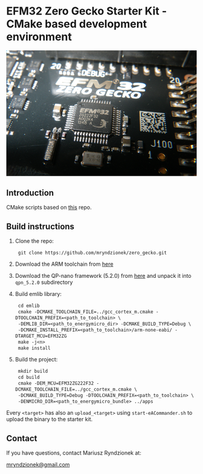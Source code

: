 EFM32 Zero Gecko Starter Kit - CMake based development environment
==================================================================

![kit](images/kit.png?raw=true "Kit EFM32ZG_STK3200")

Introduction
------------

CMake scripts based on [this](https://github.com/alatarum/cmake-emlib) repo.

Build instructions
------------------

1. Clone the repo:

		git clone https://github.com/mryndzionek/zero_gecko.git

2. Download the ARM toolchain from [here](https://launchpad.net/gcc-arm-embedded/4.7/4.7-2012-q4-major)

3. Download the QP-nano framework (5.2.0) from [here](http://sourceforge.net/projects/qpc/files/QP-nano/5.2.0/) and unpack it into `qpn_5.2.0` subdirectory

4. Build emlib library:

		cd emlib
		cmake -DCMAKE_TOOLCHAIN_FILE=../gcc_cortex_m.cmake -DTOOLCHAIN_PREFIX=<path_to_toolchain> \
		-DEMLIB_DIR=<path_to_energymicro_dir> -DCMAKE_BUILD_TYPE=Debug \
		-DCMAKE_INSTALL_PREFIX=<path_to_toolchain>/arm-none-eabi/ -DTARGET_MCU=EFM32ZG
		make -j<n>
		make install

5. Build the project:

		mkdir build
		cd build
		cmake -DEM_MCU=EFM32ZG222F32 -DCMAKE_TOOLCHAIN_FILE=../gcc_cortex_m.cmake \
		-DCMAKE_BUILD_TYPE=Debug -DTOOLCHAIN_PREFIX=<path_to_toolchain> \
		-DENMICRO_DIR=<path_to_energymicro_bundle> ../apps

Every `<target>` has also an `upload_<target>` using `start-eACommander.sh` to upload the binary to the starter kit.

Contact
-------
If you have questions, contact Mariusz Ryndzionek at:

<mryndzionek@gmail.com>
